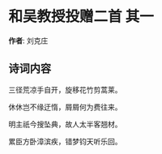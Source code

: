# 和吴教授投赠二首  其一

**作者**: 刘克庄

## 诗词内容

三径荒凉手自开，旋移花竹剪蒿莱。

休休岂不缘迂惰，屑屑何为费往来。

明主祇今搜坠典，故人太半客翘材。

累臣方卧漳滨疾，错梦钧天听乐回。

